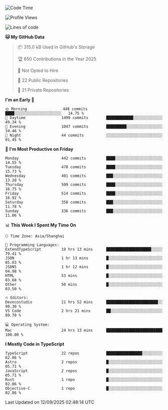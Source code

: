 <!--START_SECTION:waka-->
![Code Time](http://img.shields.io/badge/Code%20Time-4%2C085%20hrs%204%20mins-blue)

![Profile Views](http://img.shields.io/badge/Profile%20Views-0-blue)

![Lines of code](https://img.shields.io/badge/From%20Hello%20World%20I%27ve%20Written-3.2%20million%20lines%20of%20code-blue)

**🐱 My GitHub Data** 

> 📦 315.0 kB Used in GitHub's Storage 
 > 
> 🏆 650 Contributions in the Year 2025
 > 
> 🚫 Not Opted to Hire
 > 
> 📜 22 Public Repositories 
 > 
> 🔑 21 Private Repositories 
 > 
**I'm an Early 🐤** 

```text
🌞 Morning                448 commits         ████░░░░░░░░░░░░░░░░░░░░░   14.75 % 
🌆 Daytime                1499 commits        ████████████░░░░░░░░░░░░░   49.34 % 
🌃 Evening                1047 commits        █████████░░░░░░░░░░░░░░░░   34.46 % 
🌙 Night                  44 commits          ░░░░░░░░░░░░░░░░░░░░░░░░░   01.45 % 
```
📅 **I'm Most Productive on Friday** 

```text
Monday                   442 commits         ████░░░░░░░░░░░░░░░░░░░░░   14.55 % 
Tuesday                  478 commits         ████░░░░░░░░░░░░░░░░░░░░░   15.73 % 
Wednesday                401 commits         ███░░░░░░░░░░░░░░░░░░░░░░   13.20 % 
Thursday                 509 commits         ████░░░░░░░░░░░░░░░░░░░░░   16.75 % 
Friday                   514 commits         ████░░░░░░░░░░░░░░░░░░░░░   16.92 % 
Saturday                 358 commits         ███░░░░░░░░░░░░░░░░░░░░░░   11.78 % 
Sunday                   336 commits         ███░░░░░░░░░░░░░░░░░░░░░░   11.06 % 
```


📊 **This Week I Spent My Time On** 

```text
🕑︎ Time Zone: Asia/Shanghai

💬 Programming Languages: 
ExtendTypeScript         19 hrs 13 mins      ████████████████████░░░░░   79.41 % 
JSON                     1 hr 13 mins        █░░░░░░░░░░░░░░░░░░░░░░░░   05.03 % 
JSON5                    1 hr 12 mins        █░░░░░░░░░░░░░░░░░░░░░░░░   04.98 % 
HTML                     53 mins             █░░░░░░░░░░░░░░░░░░░░░░░░   03.68 % 
Other                    50 mins             █░░░░░░░░░░░░░░░░░░░░░░░░   03.50 % 

🔥 Editors: 
Devecostudio             21 hrs 52 mins      ███████████████████████░░   90.30 % 
VS Code                  2 hrs 21 mins       ██░░░░░░░░░░░░░░░░░░░░░░░   09.70 % 

💻 Operating System: 
Mac                      24 hrs 13 mins      █████████████████████████   100.00 % 
```

**I Mostly Code in TypeScript** 

```text
TypeScript               22 repos            ████████████████░░░░░░░░░   62.86 % 
Astro                    2 repos             █░░░░░░░░░░░░░░░░░░░░░░░░   05.71 % 
JavaScript               2 repos             █░░░░░░░░░░░░░░░░░░░░░░░░   05.71 % 
Rust                     1 repo              █░░░░░░░░░░░░░░░░░░░░░░░░   02.86 % 
Objective-C              1 repo              █░░░░░░░░░░░░░░░░░░░░░░░░   02.86 % 
```




 Last Updated on 12/09/2025 02:48:14 UTC
<!--END_SECTION:waka-->